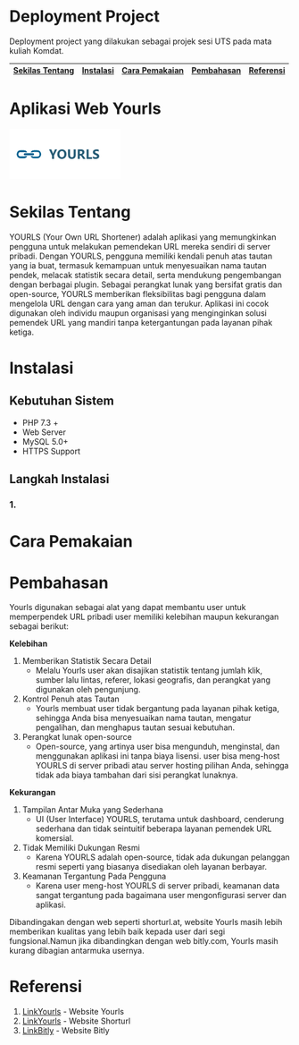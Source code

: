 # Deployment Project
Deployment project yang dilakukan sebagai projek sesi UTS pada mata kuliah Komdat.

[Sekilas Tentang](#sekilas-tentang) | [Instalasi](#instalasi) | [Cara Pemakaian](#cara-pemakaian) | [Pembahasan](#pembahasan) | [Referensi](#referensi)
:---:|:---:|:---:|:---:|:---:|
# Aplikasi Web Yourls
![Logo](./images/logo(1).png)
# Sekilas Tentang
YOURLS (Your Own URL Shortener) adalah aplikasi yang memungkinkan pengguna untuk melakukan pemendekan URL mereka sendiri di server pribadi. Dengan YOURLS, pengguna memiliki kendali penuh atas tautan yang ia buat, termasuk kemampuan untuk menyesuaikan nama tautan pendek, melacak statistik secara detail, serta mendukung pengembangan dengan berbagai plugin. Sebagai perangkat lunak yang bersifat gratis dan open-source, YOURLS memberikan fleksibilitas bagi pengguna dalam mengelola URL dengan cara yang aman dan terukur. Aplikasi ini cocok digunakan oleh individu maupun organisasi yang menginginkan solusi pemendek URL yang mandiri tanpa ketergantungan pada layanan pihak ketiga.
# Instalasi
## Kebutuhan Sistem
- PHP 7.3 +
- Web Server
- MySQL 5.0+
- HTTPS Support
## Langkah Instalasi

### 1.
# Cara Pemakaian
# Pembahasan
Yourls digunakan sebagai alat yang dapat membantu user untuk memperpendek URL pribadi user memiliki kelebihan maupun kekurangan sebagai berikut:

**Kelebihan**
1. Memberikan Statistik Secara Detail
   - Melalu Yourls user akan disajikan statistik tentang jumlah klik, sumber lalu lintas, referer, lokasi geografis, dan perangkat yang digunakan oleh pengunjung. 
2. Kontrol Penuh atas Tautan
   - Yourls membuat user tidak bergantung pada layanan pihak ketiga, sehingga Anda bisa menyesuaikan nama tautan, mengatur pengalihan, dan menghapus tautan sesuai kebutuhan.
3. Perangkat lunak open-source
   - Open-source, yang artinya user bisa mengunduh, menginstal, dan menggunakan aplikasi ini tanpa biaya lisensi. user bisa meng-host YOURLS di server pribadi atau server hosting pilihan Anda, sehingga tidak ada biaya tambahan dari sisi perangkat lunaknya.

**Kekurangan**
1. Tampilan Antar Muka yang Sederhana
   - UI (User Interface) YOURLS, terutama untuk dashboard, cenderung sederhana dan tidak seintuitif beberapa layanan pemendek URL komersial.
2. Tidak Memiliki Dukungan Resmi
   - Karena YOURLS adalah open-source, tidak ada dukungan pelanggan resmi seperti yang biasanya disediakan oleh layanan berbayar. 
3. Keamanan Tergantung Pada Pengguna
   - Karena user meng-host YOURLS di server pribadi, keamanan data sangat tergantung pada bagaimana user mengonfigurasi server dan aplikasi.

Dibandingakan dengan web seperti shorturl.at, website Yourls masih lebih memberikan kualitas yang lebih baik kepada user dari segi fungsional.Namun jika dibandingkan dengan web bitly.com, Yourls masih kurang dibagian antarmuka usernya.
# Referensi
1. [LinkYourls](https://yourls.org/docs) - Website Yourls
2. [LinkYourls](https://www.shorturl.at/) - Website Shorturl
3. [LinkBitly](https://bitly.com/) - Website Bitly

